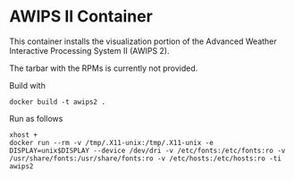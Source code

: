 AWIPS II Container
===

This container installs the visualization portion of the Advanced Weather Interactive Processing System II
(AWIPS 2).

The tarbar with the RPMs is currently not provided.

Build with
```
docker build -t awips2 .
```

Run as follows
```
xhost +
docker run --rm -v /tmp/.X11-unix:/tmp/.X11-unix -e DISPLAY=unix$DISPLAY --device /dev/dri -v /etc/fonts:/etc/fonts:ro -v /usr/share/fonts:/usr/share/fonts:ro -v /etc/hosts:/etc/hosts:ro -ti awips2
```
